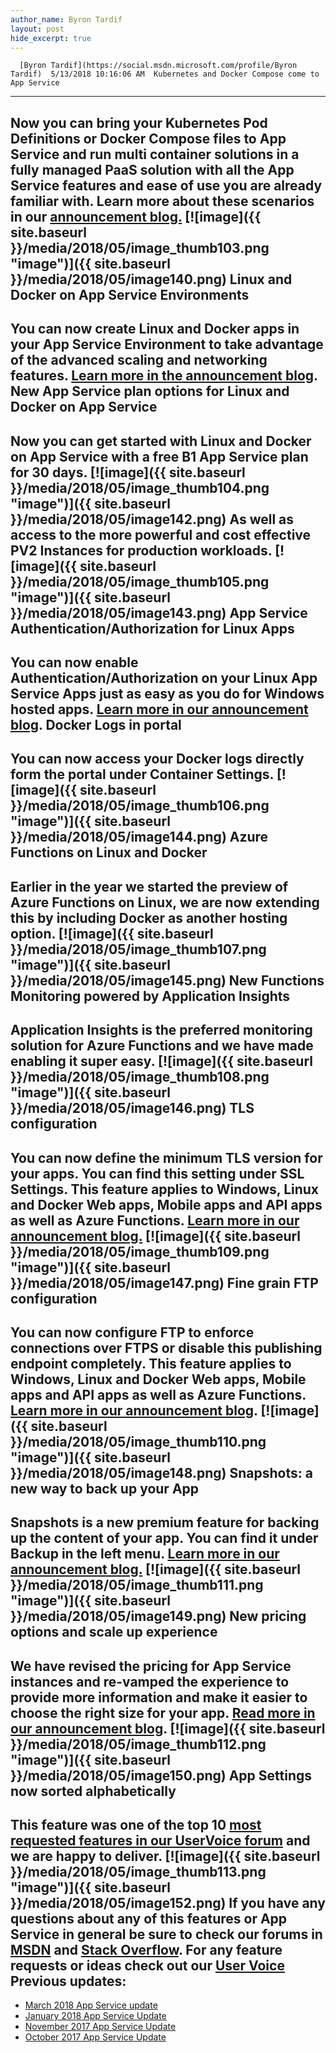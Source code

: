 ```yaml
---
author_name: Byron Tardif
layout: post
hide_excerpt: true
---
```

      [Byron Tardif](https://social.msdn.microsoft.com/profile/Byron Tardif)  5/13/2018 10:16:06 AM  Kubernetes and Docker Compose come to App Service
-------------------------------------------------

 Now you can bring your Kubernetes Pod Definitions or Docker Compose files to App Service and run multi container solutions in a fully managed PaaS solution with all the App Service features and ease of use you are already familiar with. Learn more about these scenarios in our [announcement blog.](https://blogs.msdn.microsoft.com/appserviceteam/2018/05/07/multi-container/) [![image]({{ site.baseurl }}/media/2018/05/image_thumb103.png "image")]({{ site.baseurl }}/media/2018/05/image140.png) Linux and Docker on App Service Environments
--------------------------------------------

 You can now create Linux and Docker apps in your App Service Environment to take advantage of the advanced scaling and networking features. [Learn more in the announcement blog](https://blogs.msdn.microsoft.com/appserviceteam/2018/05/07/announcing-the-linux-on-app-service-environment-public-preview/). New App Service plan options for Linux and Docker on App Service
----------------------------------------------------------------

 Now you can get started with Linux and Docker on App Service with a free B1 App Service plan for 30 days. [![image]({{ site.baseurl }}/media/2018/05/image_thumb104.png "image")]({{ site.baseurl }}/media/2018/05/image142.png) As well as access to the more powerful and cost effective PV2 Instances for production workloads. [![image]({{ site.baseurl }}/media/2018/05/image_thumb105.png "image")]({{ site.baseurl }}/media/2018/05/image143.png) App Service Authentication/Authorization for Linux Apps
-------------------------------------------------------

 You can now enable Authentication/Authorization on your Linux App Service Apps just as easy as you do for Windows hosted apps. [Learn more in our announcement blog](https://blogs.msdn.microsoft.com/appserviceteam/2018/05/07/linux-auth/). Docker Logs in portal
---------------------

 You can now access your Docker logs directly form the portal under Container Settings. [![image]({{ site.baseurl }}/media/2018/05/image_thumb106.png "image")]({{ site.baseurl }}/media/2018/05/image144.png) Azure Functions on Linux and Docker
-----------------------------------

 Earlier in the year we started the preview of Azure Functions on Linux, we are now extending this by including Docker as another hosting option. [![image]({{ site.baseurl }}/media/2018/05/image_thumb107.png "image")]({{ site.baseurl }}/media/2018/05/image145.png) New Functions Monitoring powered by Application Insights
--------------------------------------------------------

 Application Insights is the preferred monitoring solution for Azure Functions and we have made enabling it super easy. [![image]({{ site.baseurl }}/media/2018/05/image_thumb108.png "image")]({{ site.baseurl }}/media/2018/05/image146.png) TLS configuration
-----------------

 You can now define the minimum TLS version for your apps. You can find this setting under ****SSL Settings****. This feature applies to Windows, Linux and Docker Web apps, Mobile apps and API apps as well as Azure Functions. [Learn more in our announcement blog.](https://blogs.msdn.microsoft.com/appserviceteam/2018/04/17/app-service-and-functions-hosted-apps-can-now-update-tls-versions/) [![image]({{ site.baseurl }}/media/2018/05/image_thumb109.png "image")]({{ site.baseurl }}/media/2018/05/image147.png) Fine grain FTP configuration
----------------------------

 You can now configure FTP to enforce connections over FTPS or disable this publishing endpoint completely. This feature applies to Windows, Linux and Docker Web apps, Mobile apps and API apps as well as Azure Functions. [Learn more in our announcement blog](https://blogs.msdn.microsoft.com/appserviceteam/2018/05/08/web-apps-making-changes-to-ftp-deployments/). [![image]({{ site.baseurl }}/media/2018/05/image_thumb110.png "image")]({{ site.baseurl }}/media/2018/05/image148.png) Snapshots: a new way to back up your App
----------------------------------------

 Snapshots is a new premium feature for backing up the content of your app. You can find it under **Backup in the left menu**. [Learn more in our announcement blog.](https://blogs.msdn.microsoft.com/appserviceteam/2018/05/07/introducing-restore-from-snapshots-preview/) [![image]({{ site.baseurl }}/media/2018/05/image_thumb111.png "image")]({{ site.baseurl }}/media/2018/05/image149.png) New pricing options and scale up experience
-------------------------------------------

 We have revised the pricing for App Service instances and re-vamped the experience to provide more information and make it easier to choose the right size for your app. [Read more in our announcement blog](https://blogs.msdn.microsoft.com/appserviceteam/2018/05/07/revised-scaling-experience-for-standard-and-premium/). [![image]({{ site.baseurl }}/media/2018/05/image_thumb112.png "image")]({{ site.baseurl }}/media/2018/05/image150.png) App Settings now sorted alphabetically
--------------------------------------

 This feature was one of the top 10 [most requested features in our UserVoice forum](https://feedback.azure.com/forums/169385-web-apps/suggestions/11684811-azure-webapps-sort-the-application-settings) and we are happy to deliver. [![image]({{ site.baseurl }}/media/2018/05/image_thumb113.png "image")]({{ site.baseurl }}/media/2018/05/image152.png) If you have any questions about any of this features or App Service in general be sure to check our forums in [MSDN](https://social.msdn.microsoft.com/Forums/en-US/home?forum=windowsazurewebsitespreview) and [Stack Overflow](https://stackoverflow.com/questions/tagged/azure-web-sites). For any feature requests or ideas check out our [User Voice](https://feedback.azure.com/forums/169385-web-apps-formerly-websites) Previous updates:
-----------------

  - [March 2018 App Service update](https://blogs.msdn.microsoft.com/appserviceteam/2018/04/10/march-2018-app-service-update/)
 - [January 2018 App Service Update](https://blogs.msdn.microsoft.com/appserviceteam/2018/02/08/january-2018-app-service-update/)
 - [November 2017 App Service Update](https://blogs.msdn.microsoft.com/appserviceteam/2017/12/12/november-2017-app-service-update/)
 - [October 2017 App Service Update](https://blogs.msdn.microsoft.com/appserviceteam/2017/11/02/october-2017-app-service-update/)
      